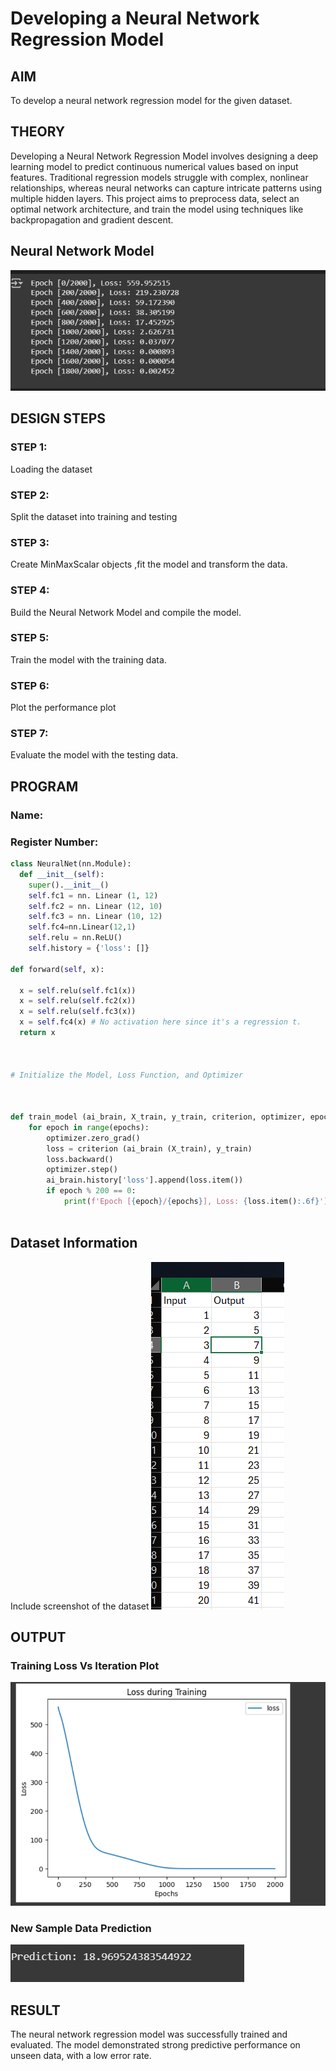 # Developing a Neural Network Regression Model

## AIM

To develop a neural network regression model for the given dataset.

## THEORY

Developing a Neural Network Regression Model involves designing a deep learning model to predict continuous numerical values based on input features. Traditional regression models struggle with complex, nonlinear relationships, whereas neural networks can capture intricate patterns using multiple hidden layers. This project aims to preprocess data, select an optimal network architecture, and train the model using techniques like backpropagation and gradient descent.
## Neural Network Model

![alt text](image-3.png)


## DESIGN STEPS

### STEP 1:

Loading the dataset

### STEP 2:

Split the dataset into training and testing

### STEP 3:

Create MinMaxScalar objects ,fit the model and transform the data.

### STEP 4:

Build the Neural Network Model and compile the model.

### STEP 5:

Train the model with the training data.

### STEP 6:

Plot the performance plot

### STEP 7:

Evaluate the model with the testing data.

## PROGRAM
### Name:
### Register Number:
```python
class NeuralNet(nn.Module):
  def __init__(self):
    super().__init__()
    self.fc1 = nn. Linear (1, 12)
    self.fc2 = nn. Linear (12, 10)
    self.fc3 = nn. Linear (10, 12)
    self.fc4=nn.Linear(12,1)
    self.relu = nn.ReLU()
    self.history = {'loss': []}

def forward(self, x):

  x = self.relu(self.fc1(x))
  x = self.relu(self.fc2(x))
  x = self.relu(self.fc3(x))
  x = self.fc4(x) # No activation here since it's a regression t.
  return x



# Initialize the Model, Loss Function, and Optimizer



def train_model (ai_brain, X_train, y_train, criterion, optimizer, epochs=2000):
    for epoch in range(epochs):
        optimizer.zero_grad()
        loss = criterion (ai_brain (X_train), y_train)
        loss.backward()
        optimizer.step()
        ai_brain.history['loss'].append(loss.item())
        if epoch % 200 == 0:
            print(f'Epoch [{epoch}/{epochs}], Loss: {loss.item():.6f}')



```
## Dataset Information

Include screenshot of the dataset
![alt text](image.png)



## OUTPUT

### Training Loss Vs Iteration Plot


![alt text](image-1.png)

### New Sample Data Prediction
![alt text](image-2.png)


## RESULT

The neural network regression model was successfully trained and evaluated. The model demonstrated strong predictive performance on unseen data, with a low error rate.
